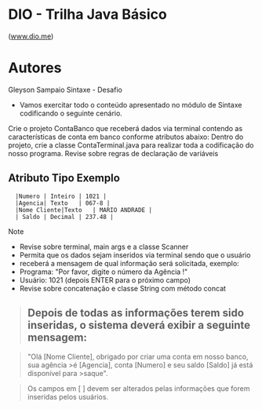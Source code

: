 # DIO - Trilha Java Básico
 (www.dio.me)

# Autores
  Gleyson Sampaio
  Sintaxe - Desafio

  - Vamos exercitar todo o conteúdo apresentado no módulo de Sintaxe codificando o seguinte cenário.

Crie o projeto ContaBanco que receberá dados via terminal contendo as características de conta em banco conforme atributos abaixo:
Dentro do projeto, crie a classe ContaTerminal.java para realizar toda a codificação do nosso programa.
Revise sobre regras de declaração de variáveis

 ##   Atributo	Tipo	Exemplo
      |Numero |	Inteiro	| 1021 |
      |Agencia|	Texto	| 067-8 |
      |Nome Cliente|Texto	| MARIO ANDRADE |
      | Saldo | Decimal | 237.48 |

>[!NOTE]
>* Revise sobre terminal, main args e a classe Scanner
>* Permita que os dados sejam inseridos via terminal sendo que o usuário
>* receberá a mensagem de qual informação será solicitada, exemplo:
>* Programa: "Por favor, digite o número da Agência !"
>* Usuário: 1021 (depois ENTER para o próximo campo)
>* Revise sobre concatenação e classe String com método concat

> ## Depois de todas as informações terem sido inseridas, o sistema deverá exibir a seguinte mensagem:

>"Olá [Nome Cliente], obrigado por criar uma conta em nosso banco, sua agência >é [Agencia], conta [Numero] e seu saldo [Saldo] já está disponível para >saque".

> Os campos em [ ] devem ser alterados pelas informações que forem inseridas 
> pelos usuários.